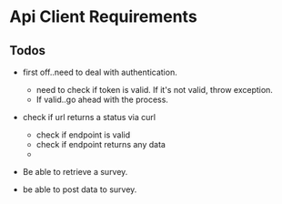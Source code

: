 # Api Client Requirements

## Todos

- first off..need to deal with authentication.
    + need to check if token is valid. If it's not valid, throw exception.
    + If valid..go ahead with the process.

- check if url returns a status via curl
    + check if endpoint is valid
    + check if endpoint returns any data
    + 

- Be able to retrieve a survey.
- be able to post data to survey. 
